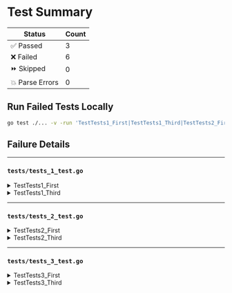 # Test Summary

|     Status      | Count |
|-----------------|-------|
| ✅ Passed       | 3   |
| ❌ Failed       | 6   |
| ⏩ Skipped      | 0   |
| 💥 Parse Errors | 0   |

## Run Failed Tests Locally

```bash
go test ./... -v -run 'TestTests1_First|TestTests1_Third|TestTests2_First|TestTests2_Third|TestTests3_First|TestTests3_Third'
```

## Failure Details

---

### `tests/tests_1_test.go`

<details>
<summary>TestTests1_First</summary>

```bash
=== RUN   TestTests1_First
2022/05/22 11:47:28 Example log
tests_1_test.go:10: failed first
--- FAIL: TestTests1_First (0.00s)
```

</details>

<details>
<summary>TestTests1_Third</summary>

```bash
=== RUN   TestTests1_Third
2022/05/22 11:47:28 Example log third 1
2022/05/22 11:47:28 Example log third 2
tests_1_test.go:20: failed third
--- FAIL: TestTests1_Third (0.00s)
```

</details>

---

### `tests/tests_2_test.go`

<details>
<summary>TestTests2_First</summary>

```bash
=== RUN   TestTests2_First
tests_2_test.go:6: failed first
--- FAIL: TestTests2_First (0.00s)
```

</details>

<details>
<summary>TestTests2_Third</summary>

```bash
=== RUN   TestTests2_Third
tests_2_test.go:14: failed third
--- FAIL: TestTests2_Third (0.00s)
```

</details>

---

### `tests/tests_3_test.go`

<details>
<summary>TestTests3_First</summary>

```bash
=== RUN   TestTests3_First
tests_3_test.go:6: failed first
--- FAIL: TestTests3_First (0.00s)
```

</details>

<details>
<summary>TestTests3_Third</summary>

```bash
=== RUN   TestTests3_Third
tests_3_test.go:14: failed third
--- FAIL: TestTests3_Third (0.00s)
```

</details>

